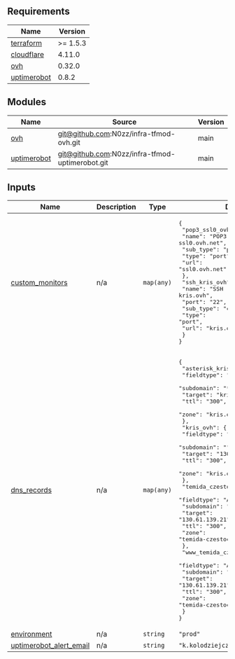 <!-- BEGIN_TF_DOCS -->
## Requirements

| Name | Version |
|------|---------|
| <a name="requirement_terraform"></a> [terraform](#requirement\_terraform) | >= 1.5.3 |
| <a name="requirement_cloudflare"></a> [cloudflare](#requirement\_cloudflare) | 4.11.0 |
| <a name="requirement_ovh"></a> [ovh](#requirement\_ovh) | 0.32.0 |
| <a name="requirement_uptimerobot"></a> [uptimerobot](#requirement\_uptimerobot) | 0.8.2 |

## Modules

| Name | Source | Version |
|------|--------|---------|
| <a name="module_ovh"></a> [ovh](#module\_ovh) | git@github.com:N0zz/infra-tfmod-ovh.git | main |
| <a name="module_uptimerobot"></a> [uptimerobot](#module\_uptimerobot) | git@github.com:N0zz/infra-tfmod-uptimerobot.git | main |

## Inputs

| Name | Description | Type | Default | Required |
|------|-------------|------|---------|:--------:|
| <a name="input_custom_monitors"></a> [custom\_monitors](#input\_custom\_monitors) | n/a | `map(any)` | <pre>{<br>  "pop3_ssl0_ovh_net": {<br>    "name": "POP3 ssl0.ovh.net",<br>    "sub_type": "pop3",<br>    "type": "port",<br>    "url": "ssl0.ovh.net"<br>  },<br>  "ssh_kris_ovh": {<br>    "name": "SSH kris.ovh",<br>    "port": "22",<br>    "sub_type": "custom",<br>    "type": "port",<br>    "url": "kris.ovh"<br>  }<br>}</pre> | no |
| <a name="input_dns_records"></a> [dns\_records](#input\_dns\_records) | n/a | `map(any)` | <pre>{<br>  "asterisk_kris_ovh": {<br>    "fieldtype": "CNAME",<br>    "subdomain": "*",<br>    "target": "kris.ovh",<br>    "ttl": "300",<br>    "zone": "kris.ovh"<br>  },<br>  "kris_ovh": {<br>    "fieldtype": "A",<br>    "subdomain": "",<br>    "target": "130.61.139.21",<br>    "ttl": "300",<br>    "zone": "kris.ovh"<br>  },<br>  "temida_czestochowa_pl": {<br>    "fieldtype": "A",<br>    "subdomain": "",<br>    "target": "130.61.139.21",<br>    "ttl": "300",<br>    "zone": "temida-czestochowa.pl"<br>  },<br>  "www_temida_czestochowa_pl": {<br>    "fieldtype": "A",<br>    "subdomain": "www",<br>    "target": "130.61.139.21",<br>    "ttl": "300",<br>    "zone": "temida-czestochowa.pl"<br>  }<br>}</pre> | no |
| <a name="input_environment"></a> [environment](#input\_environment) | n/a | `string` | `"prod"` | no |
| <a name="input_uptimerobot_alert_email"></a> [uptimerobot\_alert\_email](#input\_uptimerobot\_alert\_email) | n/a | `string` | `"k.kolodziejczyk3+prod@gmail.com"` | no |
<!-- END_TF_DOCS -->